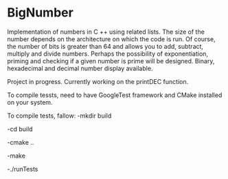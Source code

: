 # BigNumber
Implementation of numbers in C ++ using related lists. 
The size of the number depends on the architecture on which the code is run. Of course, the number of bits is greater than 64 and allows you to add, subtract, multiply and divide numbers. 
Perhaps the possibility of exponentiation, priming and checking if a given number is prime will be designed. 
Binary, hexadecimal and decimal number display available. 

Project in progress. Currently working on the printDEC function.

To compile tessts, need to have GoogleTest framework and CMake installed on your system.

To compile tests, fallow:
-mkdir build

-cd build

-cmake ..

-make

-./runTests
